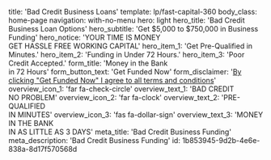 title: 'Bad Credit Business Loans'
template: lp/fast-capital-360
body_class: home-page
navigation: with-no-menu
hero: light
hero_title: 'Bad Credit Business Loan Options'
hero_subtitle: 'Get $5,000 to $750,000 in Business Funding'
hero_notice: 'YOUR TIME IS MONEY</br>GET HASSLE FREE WORKING CAPITAL'
hero_item_1: 'Get Pre-Qualified in Minutes.'
hero_item_2: 'Funding in Under 72 Hours.'
hero_item_3: 'Poor Credit Accepted.'
form_title: 'Money in the Bank</br>in 72 Hours'
form_button_text: 'Get Funded Now'
form_disclaimer: '<a href="/terms-of-use" target="_blank">By clicking "Get Funded Now" I agree to all <span>terms and conditions</span></a>'
overview_icon_1: 'far fa-check-circle'
overview_text_1: 'BAD CREDIT</br>NO PROBLEM'
overview_icon_2: 'far fa-clock'
overview_text_2: 'PRE-QUALIFIED</br>IN MINUTES'
overview_icon_3: 'fas fa-dollar-sign'
overview_text_3: 'MONEY IN THE BANK</br>IN AS LITTLE AS 3 DAYS'
meta_title: 'Bad Credit Business Funding'
meta_description: 'Bad Credit Business Funding'
id: 1b853945-9d2b-4e6e-838a-8d17f570568d
